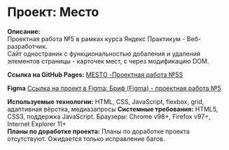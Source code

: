 # Проект: Место

**Описание:**  
Проектная работа №5 в рамках курса Яндекс Практикум - Веб-разработчик.  
Сайт одностраник с функциональностью добаления и удаления элементов страницы - карточек мест, с через модификацию DOM.
 

**Ссылка на GitHub Pages:** [MESTO -Проектная работа №5S ](https://vitaliivn.github.io/mesto/index.html)

**Figma**
[Ссылка на проект в Figma: Бриф (Figma) - проектная работа №5](https://www.figma.com/file/bjyvbKKJN2naO0ucURl2Z0/JavaScript.-Sprint-5?node-id=0%3A1)

**Используемые технологии:**  HTML, CSS, JavaScript, flexbox, grid, адаптивная вёрстка, медиазапросы
**Системные требования:** HTML5, CSS3, поддержка JavaScript. Браузеры: Chrome v98+, Firefox v97+, Internet Explorer 11+  
**Планы по доработке проекта:**  Планы по доработке проекта отсутствуют. Ожидается только исправление багов.  